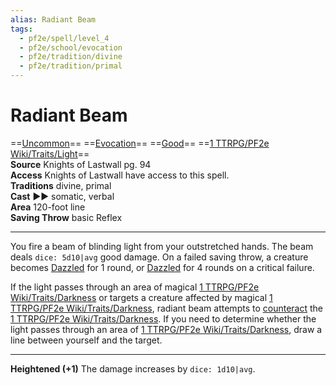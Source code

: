 ```yaml
---
alias: Radiant Beam
tags:
  - pf2e/spell/level_4
  - pf2e/school/evocation
  - pf2e/tradition/divine
  - pf2e/tradition/primal
---
```


# Radiant Beam

==[Uncommon](../../../Traits/Uncommon.md)== ==[Evocation](../../../Traits/Evocation.md)== ==[Good](../../../Traits/Good.md)== ==[1 TTRPG/PF2e Wiki/Traits/Light](1%20TTRPG/PF2e%20Wiki/Traits/Light)==  
__Source__ Knights of Lastwall pg. 94  
**Access** Knights of Lastwall have access to this spell.  
**Traditions** divine, primal  
**Cast** ►► somatic, verbal  
**Area** 120-foot line  
**Saving Throw** basic Reflex

---

You fire a beam of blinding light from your outstretched hands. The beam deals `dice: 5d10|avg` good damage. On a failed saving throw, a creature becomes [Dazzled](../../../Conditions/Dazzled.md) for 1 round, or [Dazzled](../../../Conditions/Dazzled.md) for 4 rounds on a critical failure.

If the light passes through an area of magical [1 TTRPG/PF2e Wiki/Traits/Darkness](1%20TTRPG/PF2e%20Wiki/Traits/Darkness) or targets a creature affected by magical [1 TTRPG/PF2e Wiki/Traits/Darkness](1%20TTRPG/PF2e%20Wiki/Traits/Darkness), radiant beam attempts to [counteract](../../../Rules/Counteracting.md) the [1 TTRPG/PF2e Wiki/Traits/Darkness](1%20TTRPG/PF2e%20Wiki/Traits/Darkness). If you need to determine whether the light passes through an area of [1 TTRPG/PF2e Wiki/Traits/Darkness](1%20TTRPG/PF2e%20Wiki/Traits/Darkness), draw a line between yourself and the target.

<hr>

**Heightened (+1)** The damage increases by `dice: 1d10|avg`.
